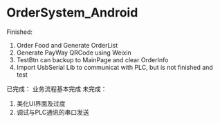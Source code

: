 # OrderSystem_Android
Finished:
1. Order Food and Generate OrderList
2. Generate PayWay QRCode using Weixin
3. TestBtn can backup to MainPage and clear OrderInfo
4. Import UsbSerial Lib to communicat with PLC, but is not finished and test

已完成：
业务流程基本完成
未完成：
1. 美化UI界面及过度
2. 调试与PLC通讯的串口发送
